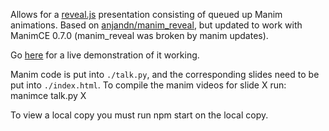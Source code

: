 Allows for a <a href="https://github.com/hakimel/reveal.js/">reveal.js</a> presentation consisting of queued up Manim animations. Based on <a href="https://github.com/anjandn/manim_reveal">anjandn/manim_reveal</a>, but updated to work with ManimCE 0.7.0 (manim_reveal was broken by manim updates).

Go <a href="https://christopherchubb.com/manim_slides">here</a> for a live demonstration of it working.

Manim code is put into <code>./talk.py</code>, and the corresponding slides need to be put into <code>./index.html</code>. To compile the manim videos for slide X run:
    manimce talk.py X

To view a local copy you must run
    npm start
on the local copy.
